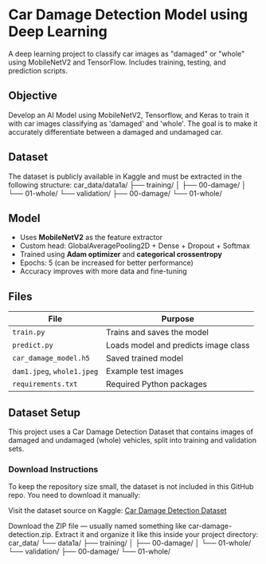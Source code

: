 # Car Damage Detection Model using Deep Learning
A deep learning project to classify car images as "damaged" or "whole" using MobileNetV2 and TensorFlow. Includes training, testing, and prediction scripts.
## Objective
Develop an AI Model using MobileNetV2, Tensorflow, and Keras to train it with car images classifying as 'damaged' and 'whole'. The goal is to make it accurately differentiate between a damaged and undamaged car.
## Dataset
The dataset is publicly available in Kaggle and must be extracted in the following structure:
car_data/data1a/ ├── training/ │ ├── 00-damage/ │ └── 01-whole/ 
                 └── validation/ ├── 00-damage/ └── 01-whole/
## Model
- Uses **MobileNetV2** as the feature extractor
- Custom head: GlobalAveragePooling2D + Dense + Dropout + Softmax
- Trained using **Adam optimizer** and **categorical crossentropy**
- Epochs: 5 (can be increased for better performance)
- Accuracy improves with more data and fine-tuning

## Files

| File | Purpose |
|------|---------|
| `train.py` | Trains and saves the model |
| `predict.py` | Loads model and predicts image class |
| `car_damage_model.h5` | Saved trained model |
| `dam1.jpeg`, `whole1.jpeg` | Example test images |
| `requirements.txt` | Required Python packages |

## Dataset Setup
This project uses a Car Damage Detection Dataset that contains images of damaged and undamaged (whole) vehicles, split into training and validation sets.

### Download Instructions
To keep the repository size small, the dataset is not included in this GitHub repo. You need to download it manually:

Visit the dataset source on Kaggle:
[Car Damage Detection Dataset](https://www.kaggle.com/datasets/anujms/car-damage-detection)

Download the ZIP file — usually named something like car-damage-detection.zip.
Extract it and organize it like this inside your project directory:
car_data/
└── data1a/
    ├── training/
    │   ├── 00-damage/
    │   └── 01-whole/
    └── validation/
        ├── 00-damage/
        └── 01-whole/


